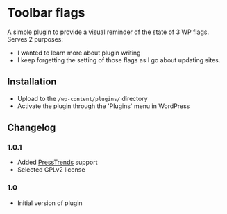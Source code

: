 # Toolbar flags

A simple plugin to provide a visual reminder of the state of 3 WP flags.  Serves 2 purposes:

- I wanted to learn more about plugin writing
- I keep forgetting the setting of those flags as I go about updating sites.

## Installation 

- Upload to the `/wp-content/plugins/` directory
- Activate the plugin through the 'Plugins' menu in WordPress

## Changelog 

### 1.0.1 
* Added [PressTrends](http://www.presstrends.io/) support
* Selected GPLv2 license

### 1.0
* Initial version of plugin
